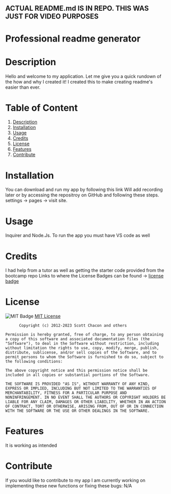 
  ## ACTUAL README.md IS IN REPO. THIS WAS JUST FOR VIDEO PURPOSES
  
  # Professional readme generator

  # Description
   Hello and welcome to my application. Let me give you a quick rundown of the how and why I created it! I created this to make creating readme's easier than ever.

  # Table of Content

   1. [Description](#description)
   2. [Installation](#installation)
   3. [Usage](#usage)
   4. [Credits](#credits)
   5. [License](#license)
   6. [Features](#features)
   7. [Contribute](#contribute)

  # Installation

   You can download and run my app by following this link Will add recording later or by accessing the repositroy on GitHub and following these steps. 
   settings -> pages -> visit site.
   
  # Usage

   Inquirer and Node.Js. To run the app you must have VS code as well

  # Credits

   I had help from a tutor as well as getting the starter code provided from the bootcamp repo
   Links to where the License Badges can be found -> [license badge](https://gist.github.com/lukas-h/2a5d00690736b4c3a7ba)
   
   
  # License
   
   ![MIT Badge](https://img.shields.io/badge/License-MIT-yellow.svg)
   [MIT License](https://github.com/git/git-scm.com/blob/main/MIT-LICENSE.txt)
   
          Copyright (c) 2012-2023 Scott Chacon and others

    Permission is hereby granted, free of charge, to any person obtaining
    a copy of this software and associated documentation files (the
    "Software"), to deal in the Software without restriction, including
    without limitation the rights to use, copy, modify, merge, publish,
    distribute, sublicense, and/or sell copies of the Software, and to
    permit persons to whom the Software is furnished to do so, subject to
    the following conditions:

    The above copyright notice and this permission notice shall be
    included in all copies or substantial portions of the Software.

    THE SOFTWARE IS PROVIDED "AS IS", WITHOUT WARRANTY OF ANY KIND,
    EXPRESS OR IMPLIED, INCLUDING BUT NOT LIMITED TO THE WARRANTIES OF
    MERCHANTABILITY, FITNESS FOR A PARTICULAR PURPOSE AND
    NONINFRINGEMENT. IN NO EVENT SHALL THE AUTHORS OR COPYRIGHT HOLDERS BE
    LIABLE FOR ANY CLAIM, DAMAGES OR OTHER LIABILITY, WHETHER IN AN ACTION
    OF CONTRACT, TORT OR OTHERWISE, ARISING FROM, OUT OF OR IN CONNECTION
    WITH THE SOFTWARE OR THE USE OR OTHER DEALINGS IN THE SOFTWARE.
    
   
  # Features
   It is working as intended

  # Contribute
   If you would like to contribute to my app I am currently working on implementing these new functions or fixing these bugs: N/A
  